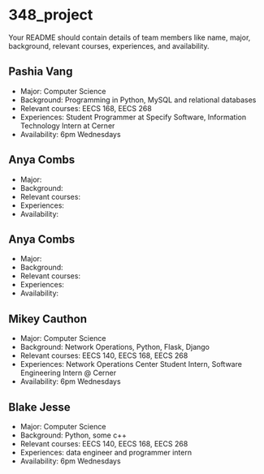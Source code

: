 # 348_project

Your README should contain details of team members like name, major, background, relevant courses, experiences, and availability.

## Pashia Vang
  - Major: Computer Science
  - Background: Programming in Python, MySQL and relational databases
  - Relevant courses: EECS 168, EECS 268
  - Experiences: Student Programmer at Specify Software, Information Technology Intern at Cerner
  - Availability: 6pm Wednesdays

## Anya Combs
  - Major:
  - Background:
  - Relevant courses:
  - Experiences:
  - Availability:

## Anya Combs
  - Major:
  - Background:
  - Relevant courses:
  - Experiences:
  - Availability:


## Mikey Cauthon
  - Major: Computer Science
  - Background: Network Operations, Python, Flask, Django
  - Relevant courses: EECS 140, EECS 168, EECS 268
  - Experiences: Network Operations Center Student Intern, Software Engineering Intern @ Cerner
  - Availability: 6pm Wednesdays

## Blake Jesse
  - Major: Computer Science
  - Background:  Python, some c++
  - Relevant courses: EECS 140, EECS 168, EECS 268
  - Experiences: data engineer and programmer intern
  - Availability: 6pm Wednesdays
